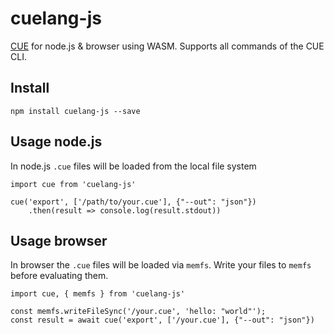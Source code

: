 # cuelang-js

[CUE](https://github.com/cuelang/cue) for node.js & browser using WASM. Supports all commands of the CUE CLI. 

## Install

`npm install cuelang-js --save`

## Usage node.js

In node.js `.cue` files will be loaded from the local file system

```
import cue from 'cuelang-js'

cue('export', ['/path/to/your.cue'], {"--out": "json"})
	.then(result => console.log(result.stdout))
```

## Usage browser

In browser the `.cue` files will be loaded via `memfs`. Write your files to `memfs` before evaluating them.

```
import cue, { memfs } from 'cuelang-js'

const memfs.writeFileSync('/your.cue', 'hello: "world"');
const result = await cue('export', ['/your.cue'], {"--out": "json"})
```



